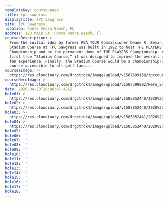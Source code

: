 ```yaml
---
templateKey: course-page
title: tpc-sawgrass
displayTitle: TPC Sawgrass
site: TPC Sawgrass
location: Ponte Vedra Beach, FL
address: 123 Main St. Ponte Vedra Beach, Fl
coursesDescription: >-
  From the initial idea by former PGA TOUR Commissioner Deane R. Beman, the
  Stadium Course at TPC Sawgrass was built in 1982 to host THE PLAYERS
  Championship and be the permanent Home of THE PLAYERS Championship. As the
  first true “Stadium Course,” it was designed to improve the overall on-site
  fan experience. Finally, the Stadium Course would be a championship-caliber
  course accessible to all golf fans...
coursesImage: >-
  https://res.cloudinary.com/drgctrdk4/image/upload/v1587399138/tpccourses2_acicpx.jpg
courseHeroImage: >-
  https://res.cloudinary.com/drgctrdk4/image/upload/v1587398802/Hero_Sawgrass-PLAYERS-16-and-17_bspskm.jpg
date: 2020-04-20T16:06:47.426Z
hole01: >-
  https://res.cloudinary.com/drgctrdk4/image/upload/v1585852440/2020%20Belton%20Tee%20Signs/Tee_Signs_TOABT_20_web-01-lo_cll5mi.jpg
hole02: >-
  https://res.cloudinary.com/drgctrdk4/image/upload/v1585852440/2020%20Belton%20Tee%20Signs/Tee_Signs_TOABT_20_web-02-lo_o06b1r.jpg
hole03: >-
  https://res.cloudinary.com/drgctrdk4/image/upload/v1585852441/2020%20Belton%20Tee%20Signs/Tee_Signs_TOABT_20_web-03-lo_smerer.jpg
hole04: >-
  https://res.cloudinary.com/drgctrdk4/image/upload/v1585852440/2020%20Belton%20Tee%20Signs/Tee_Signs_TOABT_20_web-04-lo_ns6cly.jpg
hole05: ''
hole06: ''
hole07: ''
hole08: ''
hole09: ''
hole10: ''
hole11: ''
hole12: ''
hole13: ''
hole14: ''
hole15: ''
hole16: ''
hole17: ''
hole18: ''
---
```

